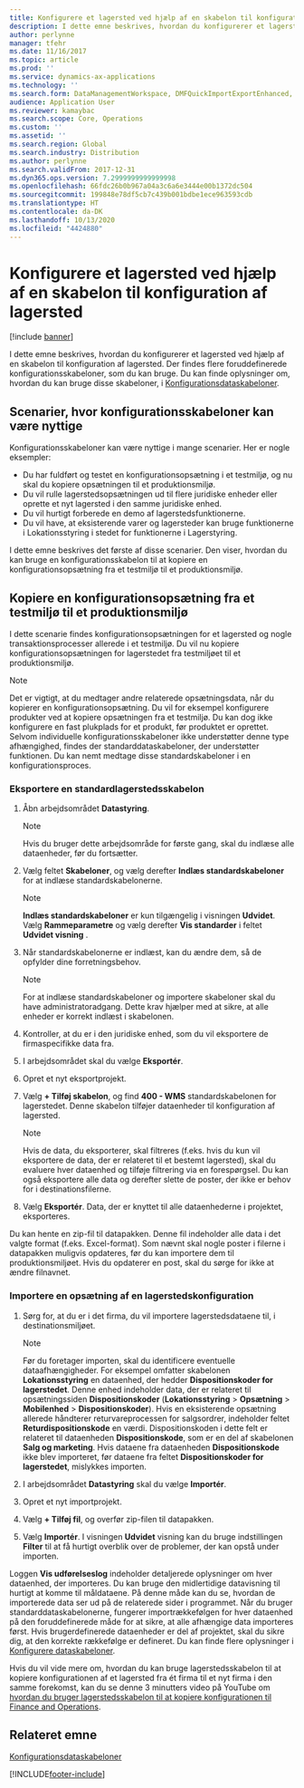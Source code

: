 ```yaml
---
title: Konfigurere et lagersted ved hjælp af en skabelon til konfiguration af lagersted
description: I dette emne beskrives, hvordan du konfigurerer et lagersted ved hjælp af en skabelon til konfiguration af lagersted.
author: perlynne
manager: tfehr
ms.date: 11/16/2017
ms.topic: article
ms.prod: ''
ms.service: dynamics-ax-applications
ms.technology: ''
ms.search.form: DataManagementWorkspace, DMFQuickImportExportEnhanced, DMFDefinitionGroupTemplate, DMFEntityTemplateDefinitionLoadDialog
audience: Application User
ms.reviewer: kamaybac
ms.search.scope: Core, Operations
ms.custom: ''
ms.assetid: ''
ms.search.region: Global
ms.search.industry: Distribution
ms.author: perlynne
ms.search.validFrom: 2017-12-31
ms.dyn365.ops.version: 7.2999999999999998
ms.openlocfilehash: 66fdc26b0b967a04a3c6a6e3444e00b1372dc504
ms.sourcegitcommit: 199848e78df5cb7c439b001bdbe1ece963593cdb
ms.translationtype: HT
ms.contentlocale: da-DK
ms.lasthandoff: 10/13/2020
ms.locfileid: "4424880"
---
```

# <a name="set-up-a-warehouse-by-using-a-warehouse-configuration-template"></a>Konfigurere et lagersted ved hjælp af en skabelon til konfiguration af lagersted

[!include [banner](../includes/banner.md)]

I dette emne beskrives, hvordan du konfigurerer et lagersted ved hjælp af en skabelon til konfiguration af lagersted. Der findes flere foruddefinerede konfigurationsskabeloner, som du kan bruge. Du kan finde oplysninger om, hvordan du kan bruge disse skabeloner, i [Konfigurationsdataskabeloner](../../dev-itpro/data-entities/configuration-data-templates.md).

## <a name="scenarios-where-configuration-templates-can-be-helpful"></a>Scenarier, hvor konfigurationsskabeloner kan være nyttige

Konfigurationsskabeloner kan være nyttige i mange scenarier. Her er nogle eksempler:

- Du har fuldført og testet en konfigurationsopsætning i et testmiljø, og nu skal du kopiere opsætningen til et produktionsmiljø.
- Du vil rulle lagerstedsopsætningen ud til flere juridiske enheder eller oprette et nyt lagersted i den samme juridiske enhed.
- Du vil hurtigt forberede en demo af lagerstedsfunktionerne.
- Du vil have, at eksisterende varer og lagersteder kan bruge funktionerne i Lokationsstyring i stedet for funktionerne i Lagerstyring.

I dette emne beskrives det første af disse scenarier. Den viser, hvordan du kan bruge en konfigurationsskabelon til at kopiere en konfigurationsopsætning fra et testmiljø til et produktionsmiljø.

## <a name="copy-a-configuration-setup-from-a-test-environment-to-a-production-environment"></a>Kopiere en konfigurationsopsætning fra et testmiljø til et produktionsmiljø

I dette scenarie findes konfigurationsopsætningen for et lagersted og nogle transaktionsprocesser allerede i et testmiljø. Du vil nu kopiere konfigurationsopsætningen for lagerstedet fra testmiljøet til et produktionsmiljø.

> [!NOTE]
> Det er vigtigt, at du medtager andre relaterede opsætningsdata, når du kopierer en konfigurationsopsætning. Du vil for eksempel konfigurere produkter ved at kopiere opsætningen fra et testmiljø. Du kan dog ikke konfigurere en fast plukplads for et produkt, før produktet er oprettet. Selvom individuelle konfigurationsskabeloner ikke understøtter denne type afhængighed, findes der standarddataskabeloner, der understøtter funktionen. Du kan nemt medtage disse standardskabeloner i en konfigurationsproces.

### <a name="export-a-default-warehouse-template"></a>Eksportere en standardlagerstedsskabelon 

1. Åbn arbejdsområdet **Datastyring**.

    > [!NOTE]
    > Hvis du bruger dette arbejdsområde for første gang, skal du indlæse alle dataenheder, før du fortsætter.

2. Vælg feltet **Skabeloner**, og vælg derefter **Indlæs standardskabeloner** for at indlæse standardskabelonerne.

    > [!NOTE]
    > **Indlæs standardskabeloner** er kun tilgængelig i visningen **Udvidet**. Vælg **Rammeparametre** og vælg derefter **Vis standarder** i feltet **Udvidet visning** .

3. Når standardskabelonerne er indlæst, kan du ændre dem, så de opfylder dine forretningsbehov.

    > [!NOTE]
    > For at indlæse standardskabeloner og importere skabeloner skal du have administratoradgang. Dette krav hjælper med at sikre, at alle enheder er korrekt indlæst i skabelonen.

4. Kontroller, at du er i den juridiske enhed, som du vil eksportere de firmaspecifikke data fra.
5. I arbejdsområdet skal du vælge **Eksportér**.
6. Opret et nyt eksportprojekt.
7. Vælg **+ Tilføj skabelon**, og find **400 - WMS** standardskabelonen for lagerstedet. Denne skabelon tilføjer dataenheder til konfiguration af lagersted.

    > [!NOTE]
    > Hvis de data, du eksporterer, skal filtreres (f.eks. hvis du kun vil eksportere de data, der er relateret til et bestemt lagersted), skal du evaluere hver dataenhed og tilføje filtrering via en forespørgsel. Du kan også eksportere alle data og derefter slette de poster, der ikke er behov for i destinationsfilerne.

8. Vælg **Eksportér**. Data, der er knyttet til alle dataenhederne i projektet, eksporteres.

Du kan hente en zip-fil til datapakken. Denne fil indeholder alle data i det valgte format (f.eks. Excel-format). Som nævnt skal nogle poster i filerne i datapakken muligvis opdateres, før du kan importere dem til produktionsmiljøet. Hvis du opdaterer en post, skal du sørge for ikke at ændre filnavnet.

### <a name="import-a-warehouse-configuration-setup"></a>Importere en opsætning af en lagerstedskonfiguration

1. Sørg for, at du er i det firma, du vil importere lagerstedsdataene til, i destinationsmiljøet.

    > [!NOTE]
    > Før du foretager importen, skal du identificere eventuelle dataafhængigheder. For eksempel omfatter skabelonen **Lokationsstyring** en dataenhed, der hedder **Dispositionskoder for lagerstedet**. Denne enhed indeholder data, der er relateret til opsætningssiden **Dispositionskoder** (**Lokationsstyring** > **Opsætning** > **Mobilenhed** > **Dispositionskoder**). Hvis en eksisterende opsætning allerede håndterer returvareprocessen for salgsordrer, indeholder feltet **Returdispositionskode** en værdi. Dispositionskoden i dette felt er relateret til dataenheden **Dispositionskode**, som er en del af skabelonen **Salg og marketing**. Hvis dataene fra dataenheden **Dispositionskode** ikke blev importeret, før dataene fra feltet **Dispositionskoder for lagerstedet**, mislykkes importen.

2. I arbejdsområdet **Datastyring** skal du vælge **Importér**.
3. Opret et nyt importprojekt.
4. Vælg **+ Tilføj fil**, og overfør zip-filen til datapakken.
5. Vælg **Importér**. I visningen **Udvidet** visning kan du bruge indstillingen **Filter** til at få hurtigt overblik over de problemer, der kan opstå under importen.

Loggen **Vis udførelseslog** indeholder detaljerede oplysninger om hver dataenhed, der importeres. Du kan bruge den midlertidige datavisning til hurtigt at komme til måldataene. På denne måde kan du se, hvordan de importerede data ser ud på de relaterede sider i programmet. Når du bruger standarddataskabelonerne, fungerer importrækkefølgen for hver dataenhed på den foruddefinerede måde for at sikre, at alle afhængige data importeres først. Hvis brugerdefinerede dataenheder er del af projektet, skal du sikre dig, at den korrekte rækkefølge er defineret. Du kan finde flere oplysninger i [Konfigurere dataskabeloner](../../dev-itpro/data-entities/configuration-data-templates.md).

Hvis du vil vide mere om, hvordan du kan bruge lagerstedsskabelon til at kopiere konfigurationen af et lagersted fra ét firma til et nyt firma i den samme forekomst, kan du se denne 3 minutters video på YouTube om [hvordan du bruger lagerstedsskabelon til at kopiere konfigurationen til Finance and Operations](https://www.youtube.com/watch?v=K2WIfFlqJYs).

## <a name="related-topic"></a>Relateret emne

[Konfigurationsdataskabeloner](../../dev-itpro/data-entities/configuration-data-templates.md)


[!INCLUDE[footer-include](../../includes/footer-banner.md)]